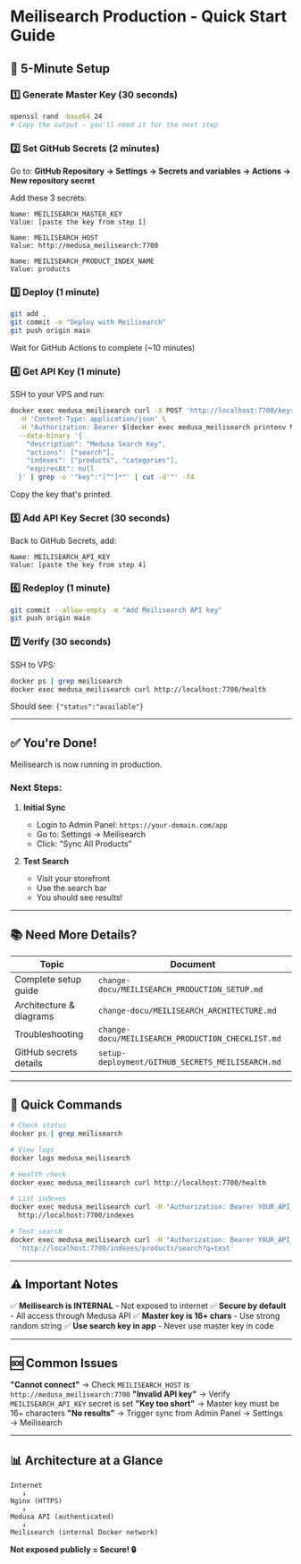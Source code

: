 # Meilisearch Production - Quick Start Guide

## 🚀 5-Minute Setup

### 1️⃣ Generate Master Key (30 seconds)

```bash
openssl rand -base64 24
# Copy the output - you'll need it for the next step
```

### 2️⃣ Set GitHub Secrets (2 minutes)

Go to: **GitHub Repository → Settings → Secrets and variables → Actions → New repository secret**

Add these 3 secrets:

```
Name: MEILISEARCH_MASTER_KEY
Value: [paste the key from step 1]
```

```
Name: MEILISEARCH_HOST
Value: http://medusa_meilisearch:7700
```

```
Name: MEILISEARCH_PRODUCT_INDEX_NAME
Value: products
```

### 3️⃣ Deploy (1 minute)

```bash
git add .
git commit -m "Deploy with Meilisearch"
git push origin main
```

Wait for GitHub Actions to complete (~10 minutes)

### 4️⃣ Get API Key (1 minute)

SSH to your VPS and run:

```bash
docker exec medusa_meilisearch curl -X POST 'http://localhost:7700/keys' \
  -H 'Content-Type: application/json' \
  -H "Authorization: Bearer $(docker exec medusa_meilisearch printenv MEILI_MASTER_KEY)" \
  --data-binary '{
    "description": "Medusa Search Key",
    "actions": ["search"],
    "indexes": ["products", "categories"],
    "expiresAt": null
  }' | grep -o '"key":"[^"]*"' | cut -d'"' -f4
```

Copy the key that's printed.

### 5️⃣ Add API Key Secret (30 seconds)

Back to GitHub Secrets, add:

```
Name: MEILISEARCH_API_KEY
Value: [paste the key from step 4]
```

### 6️⃣ Redeploy (1 minute)

```bash
git commit --allow-empty -m "Add Meilisearch API key"
git push origin main
```

### 7️⃣ Verify (30 seconds)

SSH to VPS:

```bash
docker ps | grep meilisearch
docker exec medusa_meilisearch curl http://localhost:7700/health
```

Should see: `{"status":"available"}`

---

## ✅ You're Done!

Meilisearch is now running in production.

### Next Steps:

1. **Initial Sync**

   - Login to Admin Panel: `https://your-domain.com/app`
   - Go to: Settings → Meilisearch
   - Click: "Sync All Products"

2. **Test Search**
   - Visit your storefront
   - Use the search bar
   - You should see results!

---

## 📚 Need More Details?

| Topic                   | Document                                          |
| ----------------------- | ------------------------------------------------- |
| Complete setup guide    | `change-docu/MEILISEARCH_PRODUCTION_SETUP.md`     |
| Architecture & diagrams | `change-docu/MEILISEARCH_ARCHITECTURE.md`         |
| Troubleshooting         | `change-docu/MEILISEARCH_PRODUCTION_CHECKLIST.md` |
| GitHub secrets details  | `setup-deployment/GITHUB_SECRETS_MEILISEARCH.md`  |

---

## 🔧 Quick Commands

```bash
# Check status
docker ps | grep meilisearch

# View logs
docker logs medusa_meilisearch

# Health check
docker exec medusa_meilisearch curl http://localhost:7700/health

# List indexes
docker exec medusa_meilisearch curl -H "Authorization: Bearer YOUR_API_KEY" \
  http://localhost:7700/indexes

# Test search
docker exec medusa_meilisearch curl -H "Authorization: Bearer YOUR_API_KEY" \
  'http://localhost:7700/indexes/products/search?q=test'
```

---

## ⚠️ Important Notes

✅ **Meilisearch is INTERNAL** - Not exposed to internet
✅ **Secure by default** - All access through Medusa API
✅ **Master key is 16+ chars** - Use strong random string
✅ **Use search key in app** - Never use master key in code

---

## 🆘 Common Issues

**"Cannot connect"** → Check `MEILISEARCH_HOST` is `http://medusa_meilisearch:7700`
**"Invalid API key"** → Verify `MEILISEARCH_API_KEY` secret is set
**"Key too short"** → Master key must be 16+ characters
**"No results"** → Trigger sync from Admin Panel → Settings → Meilisearch

---

## 📊 Architecture at a Glance

```
Internet
   ↓
Nginx (HTTPS)
   ↓
Medusa API (authenticated)
   ↓
Meilisearch (internal Docker network)
```

**Not exposed publicly = Secure! 🔒**
